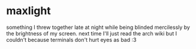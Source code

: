 # maxlight

something I threw together late at night while being blinded mercilessly by the brightness of my screen. 
next time I'll just read the arch wiki but I couldn't because terminals don't hurt eyes as bad :3
